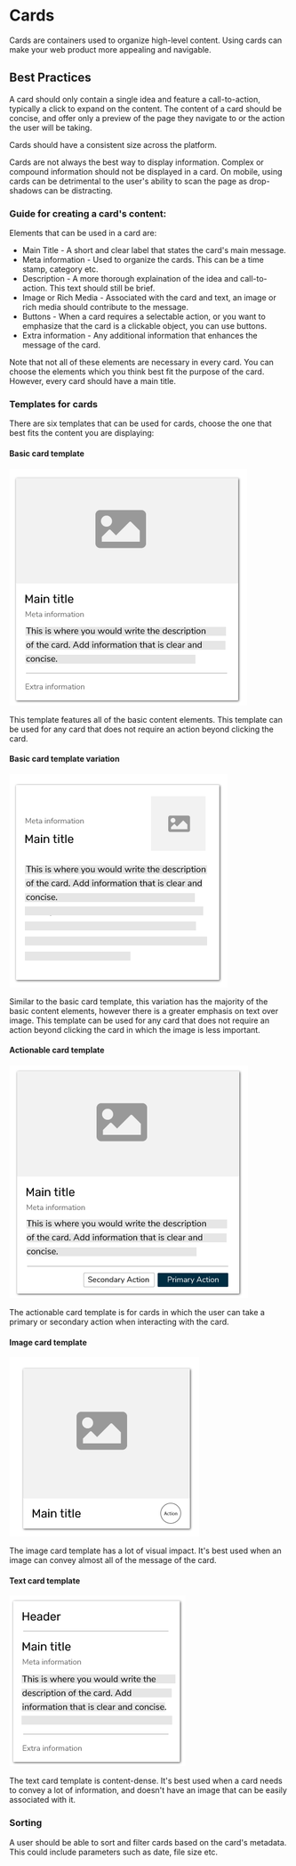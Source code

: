 # Cards

Cards are containers used to organize high-level content. Using cards can make your web product more appealing and navigable.

## Best Practices

A card should only contain a single idea and feature a call-to-action, typically a click to expand on the content. The content of a card should be concise, and offer only a preview of the page they navigate to or the action the user will be taking.

Cards should have a consistent size across the platform.

Cards are not always the best way to display information. Complex or compound information should not be displayed in a card. On mobile, using cards can be detrimental to the user's ability to scan the page as drop-shadows can be distracting.

### **Guide for creating a card's content:**

Elements that can be used in a card are:

* Main Title - A short and clear label that states the card's main message.
* Meta information - Used to organize the cards. This can be a time stamp, category etc.
* Description - A more thorough explaination of the idea and call-to-action. This text should still be brief. 
* Image or Rich Media - Associated with the card and text, an image or rich media should contribute to the message.
* Buttons - When a card requires a selectable action, or you want to emphasize that the card is a clickable object, you can use buttons.
* Extra information - Any additional information that enhances the message of the card.

Note that not all of these elements are necessary in every card. You can choose the elements which you think best fit the purpose of the card. However, every card should have a main title.

### Templates for cards

There are six templates that can be used for cards, choose the one that best fits the content you are displaying:

#### Basic card template

![](.gitbook/assets/cards.png)

This template features all of the basic content elements. This template can be used for any card that does not require an action beyond clicking the card.

#### Basic card template variation

![](.gitbook/assets/import.png)

Similar to the basic card template, this variation has the majority of the basic content elements, however there is a greater emphasis on text over image. This template can be used for any card that does not require an action beyond clicking the card in which the image is less important.

#### Actionable card template

![](.gitbook/assets/cards1.png)

The actionable card template is for cards in which the user can take a primary or secondary action when interacting with the card.

#### Image card template

![](.gitbook/assets/cards2.png)

The image card template has a lot of visual impact. It's best used when an image can convey almost all of the message of the card.

#### Text card template

![](.gitbook/assets/cards4.png)

The text card template is content-dense. It's best used when a card needs to convey a lot of information, and doesn't have an image that can be easily associated with it.

### Sorting

A user should be able to sort and filter cards based on the card's metadata. This could include parameters such as date, file size etc.

